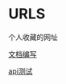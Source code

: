 # URLS

个人收藏的网址


[文档编写](https://docsify.js.org/#/zh-cn/ "文档编写")


[api测试](http://coolaf.com/ "api测试")
